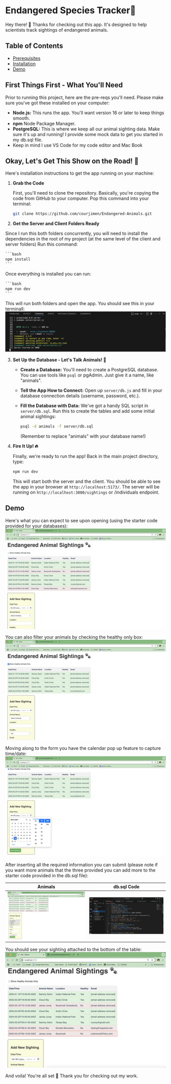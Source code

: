 # Endangered Species Tracker🐾

Hey there! 👋 Thanks for checking out this app. It's designed to help scientists track sightings of endangered animals.

## Table of Contents
- [Prerequisites](#first-things-first---what-youll-need)
- [Installation](#okay-lets-get-this-show-on-the-road-)
- [Demo](#demo)

## First Things First - What You'll Need

Prior to running this project, here are the pre-reqs you'll need. Please make sure you've got these installed on your computer:

* **Node.js:** This runs the app. You'll want version 16 or later to keep things smooth.
* **npm** Node Package Manager.
* **PostgreSQL:** This is where we keep all our animal sighting data. Make sure it's up and running! I provide some mock data to get you started in my db.sql file.
* Keep in mind I use VS Code for my code editor and Mac Book

## Okay, Let's Get This Show on the Road! 🚀

Here's installation instructions to get the app running on your machine:

1.  **Grab the Code**

    First, you'll need to clone the repository. Basically, you're copying the code from GitHub to your computer. Pop this command into your terminal:

    ```bash
    git clone https://github.com/courjimen/Endangered-Animals.git
    ```

2.  **Get the Server and Client Folders Ready**

   Since I run this both folders concurrently, you will need to install the dependencies in the root of my project (at the same level of the client and server folders) Run this command:

    ```bash
    npm install
    ```

Once everything is installed you can run:

    ```bash
    npm run dev
    ```

This will run both folders and open the app. You should see this in your terminall:
![](./client/src/assets/terminal.png)
    
3. **Set Up the Database - Let's Talk Animals! 🐘**

    * **Create a Database:** You'll need to create a PostgreSQL database. You can use tools like `psql` or pgAdmin. Just give it a name, like "animals".
    * **Tell the App How to Connect:** Open up `server/db.js` and fill in your database connection details (username, password, etc.).
    * **Fill the Database with Data:** We've got a handy SQL script in `server/db.sql`. Run this to create the tables and add some initial animal sightings:

        ```bash
        psql -d animals -f server/db.sql
        ```

        (Remember to replace "animals" with your database name!)

5.  **Fire It Up! 🔥**

    Finally, we're ready to run the app! Back in the main project directory, type:

    ```bash
    npm run dev
    ```

    This will start both the server and the client. You should be able to see the app in your browser at `http://localhost:5173/`. The server will be running on `http://localhost:3000/sightings` or /individuals endpoint.

## Demo
Here's what you can expect to see upon opening (using the starter code provided for your databases):
![](./client/src/assets/mainpage.png)

You can also filter your animals by checking the healthy only box:
![](./client/src/assets/healthyfilter.png)

Moving along to the form you have the calendar pop up feature to capture time/date:
![](./client/src/assets/addSighting.png)

After inserting all the required information you can submit (please note if you want more animals that the three provided you can add more to the starter code provided in the db.sql file):

| Animals | db.sql Code |
| ------- | ------- |
| ![](./client/src/assets/form.png) | ![](./client/src/assets/db.png)

You should see your sighting attached to the bottom of the table: 
![](./client/src/assets/voila.png)

And voila! You're all set 🎉 Thank you for checking out my work.
